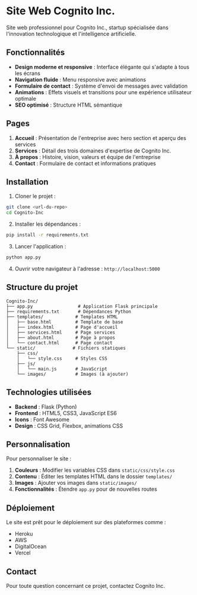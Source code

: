 # Site Web Cognito Inc.

Site web professionnel pour Cognito Inc., startup spécialisée dans l'innovation technologique et l'intelligence artificielle.

## Fonctionnalités

- **Design moderne et responsive** : Interface élégante qui s'adapte à tous les écrans
- **Navigation fluide** : Menu responsive avec animations
- **Formulaire de contact** : Système d'envoi de messages avec validation
- **Animations** : Effets visuels et transitions pour une expérience utilisateur optimale
- **SEO optimisé** : Structure HTML sémantique

## Pages

1. **Accueil** : Présentation de l'entreprise avec hero section et aperçu des services
2. **Services** : Détail des trois domaines d'expertise de Cognito Inc.
3. **À propos** : Histoire, vision, valeurs et équipe de l'entreprise
4. **Contact** : Formulaire de contact et informations pratiques

## Installation

1. Cloner le projet :
```bash
git clone <url-du-repo>
cd Cognito-Inc
```

2. Installer les dépendances :
```bash
pip install -r requirements.txt
```

3. Lancer l'application :
```bash
python app.py
```

4. Ouvrir votre navigateur à l'adresse : `http://localhost:5000`

## Structure du projet

```
Cognito-Inc/
├── app.py                 # Application Flask principale
├── requirements.txt       # Dépendances Python
├── templates/            # Templates HTML
│   ├── base.html         # Template de base
│   ├── index.html        # Page d'accueil
│   ├── services.html     # Page services
│   ├── about.html        # Page à propos
│   └── contact.html      # Page contact
└── static/              # Fichiers statiques
    ├── css/
    │   └── style.css     # Styles CSS
    ├── js/
    │   └── main.js       # JavaScript
    └── images/           # Images (à ajouter)
```

## Technologies utilisées

- **Backend** : Flask (Python)
- **Frontend** : HTML5, CSS3, JavaScript ES6
- **Icons** : Font Awesome
- **Design** : CSS Grid, Flexbox, animations CSS

## Personnalisation

Pour personnaliser le site :

1. **Couleurs** : Modifier les variables CSS dans `static/css/style.css`
2. **Contenu** : Éditer les templates HTML dans le dossier `templates/`
3. **Images** : Ajouter vos images dans `static/images/`
4. **Fonctionnalités** : Étendre `app.py` pour de nouvelles routes

## Déploiement

Le site est prêt pour le déploiement sur des plateformes comme :
- Heroku
- AWS
- DigitalOcean
- Vercel

## Contact

Pour toute question concernant ce projet, contactez Cognito Inc.